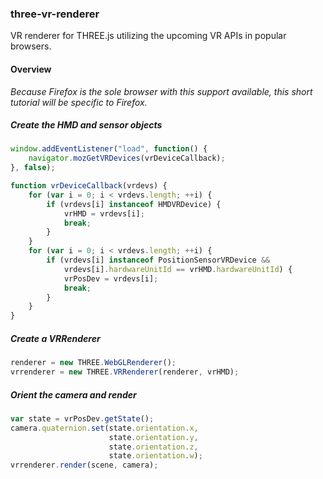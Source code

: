 ### three-vr-renderer

VR renderer for THREE.js utilizing the upcoming VR APIs in popular browsers.

#### Overview

_Because Firefox is the sole browser with this support available, this short tutorial will be specific to Firefox._

##### Create the HMD and sensor objects

```javascript
window.addEventListener("load", function() {
    navigator.mozGetVRDevices(vrDeviceCallback);
}, false);

function vrDeviceCallback(vrdevs) {
    for (var i = 0; i < vrdevs.length; ++i) {
        if (vrdevs[i] instanceof HMDVRDevice) {
            vrHMD = vrdevs[i];
            break;
        }
    }
    for (var i = 0; i < vrdevs.length; ++i) {
        if (vrdevs[i] instanceof PositionSensorVRDevice &&
            vrdevs[i].hardwareUnitId == vrHMD.hardwareUnitId) {
            vrPosDev = vrdevs[i];
            break;
        }
    }
}
```

##### Create a VRRenderer

```javascript
renderer = new THREE.WebGLRenderer();
vrrenderer = new THREE.VRRenderer(renderer, vrHMD);
```

##### Orient the camera and render

```javascript
var state = vrPosDev.getState();
camera.quaternion.set(state.orientation.x, 
                      state.orientation.y, 
                      state.orientation.z, 
                      state.orientation.w);
vrrenderer.render(scene, camera);
```
